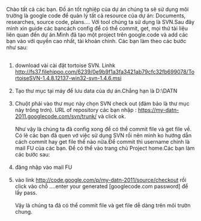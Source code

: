 Chào tất cả các bạn.
Đồ án tốt nghiệp của dự án chúng ta sẽ sử dụng môi trường là google code để quản lý tất cả resource của dự án: Documents, researches, source code, plans....
Với tool chúng ta sử dụng là SVN.Sau đây mình xin guide các bạncách config để có thể commit, get, mọi thứ tài liệu liên quan đến dự án.Mình đã tạo một project trên google.code và add các bạn vào với quyền cao nhất, tài khoản chinh. Các bạn làm theo các bước như sau:<br></br>
1. download vài cài đặt tortoise SVN.
Linhk http://fs37.filehippo.com/6239/0e9b9f1a3fa3421ab79cfc32fb699078/TortoiseSVN-1.4.8.12137-win32-svn-1.4.6.msi <br></br>
2. Tạo thư mục tại máy để lưu data của dự án.Chẳng hạn là D:\DATN <br></br>
3. Chuột phải vào thư mục này chọn SVN check out (đảm bảo là thư mục này trống trơn). URL of repository các bạn nhập : https://my-datn-2011.googlecode.com/svn/trunk/ và click ok.
<br></br>
Như vậy là chúng ta đã config xong để có thể commit file và get file về.
Có lẽ các bạn đã quen vớ việc sử dụng SVN rồi nên mình ko hướng dẫn cách commit hay get file thế nào nữa.Để commit thì username chính là mail FU của các bạn. Để có thể vào trang chủ Project home.Các bạn làm các bước sau:
<br></br>
1. đăng nhập vào mail FU
<br></br>
2. vào link http://code.google.com/p/my-datn-2011/source/checkout rồi click vào chỗ  ....enter your generated [googlecode.com password] để lấy pass.
<br></br>
Vậy là chúng ta đã có thể commit file và get file dễ dàng trên môi trườn chung.